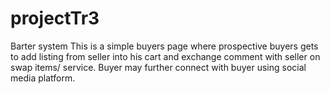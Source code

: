 # projectTr3
Barter system
This is a simple buyers page where prospective buyers gets to add listing from seller into his cart and exchange comment with seller on swap items/ service. Buyer may further connect with buyer using social media platform.
